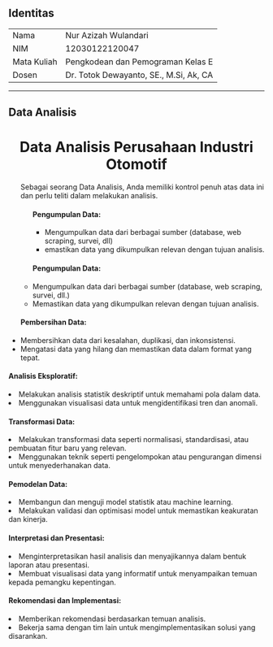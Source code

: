 ## Identitas

<table align="center">
  <tr><td>Nama</td><td>Nur Azizah Wulandari</td></tr>
  <tr><td>NIM</td><td>12030122120047</td></tr>
  <tr><td>Mata Kuliah</td><td>Pengkodean dan Pemograman Kelas E</td></tr>
  <tr><td>Dosen</td><td>Dr. Totok Dewayanto, SE., M.Si, Ak, CA</td></tr>
</table>

----------------
## Data Analisis
<p align="center">
</p>
<h1 align="center">Data Analisis Perusahaan Industri Otomotif</h1>
<ul>
  <p>Sebagai seorang Data Analisis, Anda memiliki kontrol penuh atas data ini dan perlu teliti dalam melakukan analisis.</p>
  <ul>
 <h4>Pengumpulan Data:</h4>
  <ul>
    <li>Mengumpulkan data dari berbagai sumber (database, web scraping, survei, dll)</li>
    <li>emastikan data yang dikumpulkan relevan dengan tujuan analisis.</li>
  </ul>
    
<h4>Pengumpulan Data:</h4>
    <li>Mengumpulkan data dari berbagai sumber (database, web scraping, survei, dll.)</li>
    <li>Memastikan data yang dikumpulkan relevan dengan tujuan analisis.</li>
</ul>
<h4>Pembersihan Data:</h4>
    <li>Membersihkan data dari kesalahan, duplikasi, dan inkonsistensi.</li>
    <li>Mengatasi data yang hilang dan memastikan data dalam format yang tepat.    </li>
  </ul>
 <h4>Analisis Eksploratif:</h4>
    <li>Melakukan analisis statistik deskriptif untuk memahami pola dalam data.</li>
    <li>Menggunakan visualisasi data untuk mengidentifikasi tren dan anomali.</li>
  </ul>
 <h4>Transformasi Data:</h4>
    <li>Melakukan transformasi data seperti normalisasi, standardisasi, atau pembuatan fitur baru yang relevan.</li>
    <li>Menggunakan teknik seperti pengelompokan atau pengurangan dimensi untuk menyederhanakan data.</li>
  </ul>
 <h4>Pemodelan Data:</h4>
    <li>Membangun dan menguji model statistik atau machine learning.</li>
    <li>Melakukan validasi dan optimisasi model untuk memastikan keakuratan dan kinerja.</li>
  </ul>
  <h4>Interpretasi dan Presentasi:</h4>
    <li>Menginterpretasikan hasil analisis dan menyajikannya dalam bentuk laporan atau presentasi.</li>
    <li>Membuat visualisasi data yang informatif untuk menyampaikan temuan kepada pemangku kepentingan.</li>
  </ul>
  <h4>Rekomendasi dan Implementasi:</h4>
    <li>Memberikan rekomendasi berdasarkan temuan analisis.</li>
    <li>Bekerja sama dengan tim lain untuk mengimplementasikan solusi yang disarankan.</li>
  </ul>
  
